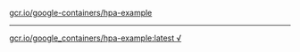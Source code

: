 [gcr.io/google-containers/hpa-example](https://hub.docker.com/r/anjia0532/hpa-example/tags/) 

----
[gcr.io/google_containers/hpa-example:latest √](https://hub.docker.com/r/anjia0532/hpa-example/tags/)

